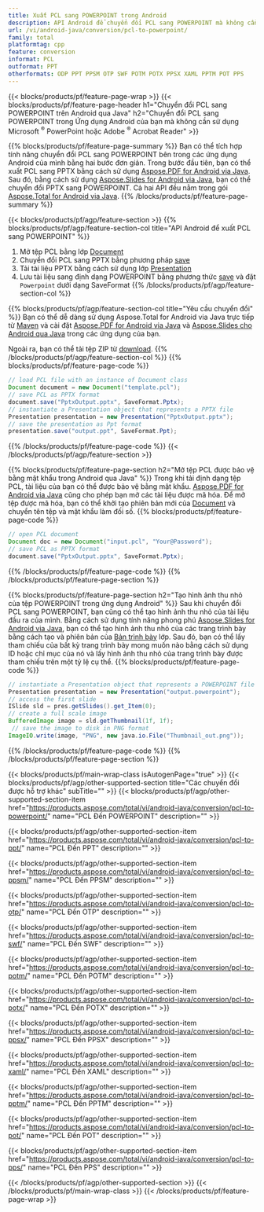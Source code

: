 ```yaml
---
title: Xuất PCL sang POWERPOINT trong Android
description: API Android để chuyển đổi PCL sang POWERPOINT mà không cần sử dụng Microsoft Word
url: /vi/android-java/conversion/pcl-to-powerpoint/
family: total
platformtag: cpp
feature: conversion
informat: PCL
outformat: PPT
otherformats: ODP PPT PPSM OTP SWF POTM POTX PPSX XAML PPTM POT PPS
---
```

{{< blocks/products/pf/feature-page-wrap >}}
{{< blocks/products/pf/feature-page-header h1="Chuyển đổi PCL sang POWERPOINT trên Android qua Java" h2="Chuyển đổi PCL sang POWERPOINT trong Ứng dụng Android của bạn mà không cần sử dụng Microsoft <sup>&reg;</sup> PowerPoint hoặc Adobe <sup>&reg;</sup> Acrobat Reader" >}}

{{% blocks/products/pf/feature-page-summary %}}
Bạn có thể tích hợp tính năng chuyển đổi PCL sang POWERPOINT bên trong các ứng dụng Android của mình bằng hai bước đơn giản. Trong bước đầu tiên, bạn có thể xuất PCL sang PPTX bằng cách sử dụng [Aspose.PDF for Android via Java](https://products.aspose.com/pdf/android-java/). Sau đó, bằng cách sử dụng [Aspose.Slides for Android via Java](https://products.aspose.com/slides/android-java/), bạn có thể chuyển đổi PPTX sang POWERPOINT. Cả hai API đều nằm trong gói [Aspose.Total for Android via Java](https://products.aspose.com/total/android-java/). 
{{% /blocks/products/pf/feature-page-summary  %}}

{{< blocks/products/pf/agp/feature-section >}}
{{% blocks/products/pf/agp/feature-section-col title="API Android để xuất PCL sang POWERPOINT" %}}
1. Mở tệp PCL bằng lớp [Document](https://reference.aspose.com/pdf/java/com.aspose.pdf/Document)
2. Chuyển đổi PCL sang PPTX bằng phương pháp [save](https://reference.aspose.com/pdf/java/com.aspose.pdf/Document#save-java.lang.String-int-)
3. Tải tài liệu PPTX bằng cách sử dụng lớp [Presentation](https://reference.aspose.com/slides/java/com.aspose.slides/Presentation)
4. Lưu tài liệu sang định dạng POWERPOINT bằng phương thức [save](https://reference.aspose.com/slides/java/com.aspose.slides/Presentation#save-java.lang.String-int-) và đặt ` Powerpoint` dưới dạng SaveFormat
{{% /blocks/products/pf/agp/feature-section-col %}}

{{% blocks/products/pf/agp/feature-section-col title="Yêu cầu chuyển đổi" %}}
Bạn có thể dễ dàng sử dụng Aspose.Total for Android via Java trực tiếp từ [Maven](https://repository.aspose.com/webapp/#/artifacts/browse/tree/General/repo/com/aspose/aspose-total) và cài đặt [Aspose.PDF for Android via Java](https://docs.aspose.com/pdf/androidjava/installation/) và [Aspose.Slides cho Android qua Java](https://docs.aspose.com/slides/androidjava/install-aspose-slides-for-android-via-java/) trong các ứng dụng của bạn.

Ngoài ra, bạn có thể tải tệp ZIP từ [download](https://downloads.aspose.com/total/androidjava).
{{% /blocks/products/pf/agp/feature-section-col %}}
{{% blocks/products/pf/feature-page-code %}}

```java
// load PCL file with an instance of Document class
Document document = new Document("template.pcl");
// save PCL as PPTX format 
document.save("PptxOutput.pptx", SaveFormat.Pptx); 
// instantiate a Presentation object that represents a PPTX file
Presentation presentation = new Presentation("PptxOutput.pptx");
// save the presentation as Ppt format
presentation.save("output.ppt", SaveFormat.Ppt);   
```

{{% /blocks/products/pf/feature-page-code %}}
{{< /blocks/products/pf/agp/feature-section >}}

{{% blocks/products/pf/feature-page-section  h2="Mở tệp PCL được bảo vệ bằng mật khẩu trong Android qua Java" %}}
Trong khi tải định dạng tệp PCL, tài liệu của bạn có thể được bảo vệ bằng mật khẩu. [Aspose.PDF for Android via Java](https://products.aspose.com/pdf/android-java/) cũng cho phép bạn mở các tài liệu được mã hóa. Để mở tệp được mã hóa, bạn có thể khởi tạo phiên bản mới của [Document](https://reference.aspose.com/pdf/java/com.aspose.pdf/Document#Document-java.lang.String-java.lang.String-) và chuyển tên tệp và mật khẩu làm đối số.
{{% blocks/products/pf/feature-page-code %}}

```java
// open PCL document
Document doc = new Document("input.pcl", "Your@Password");
// save PCL as PPTX format 
document.save("PptxOutput.pptx", SaveFormat.Pptx); 

```
{{% /blocks/products/pf/feature-page-code  %}}
{{% /blocks/products/pf/feature-page-section %}}

{{% blocks/products/pf/feature-page-section  h2="Tạo hình ảnh thu nhỏ của tệp POWERPOINT trong ứng dụng Android" %}}
Sau khi chuyển đổi PCL sang POWERPOINT, bạn cũng có thể tạo hình ảnh thu nhỏ của tài liệu đầu ra của mình. Bằng cách sử dụng tính năng phong phú [Aspose.Slides for Android via Java](https://products.aspose.com/slides/android-java/), bạn có thể tạo hình ảnh thu nhỏ của các trang trình bày bằng cách tạo và phiên bản của [Bản trình bày]( https://reference.aspose.com/slides/java/com.aspose.slides/Presentation) lớp. Sau đó, bạn có thể lấy tham chiếu của bất kỳ trang trình bày mong muốn nào bằng cách sử dụng ID hoặc chỉ mục của nó và lấy hình ảnh thu nhỏ của trang trình bày được tham chiếu trên một tỷ lệ cụ thể.
{{% blocks/products/pf/feature-page-code %}}

```java
// instantiate a Presentation object that represents a POWERPOINT file
Presentation presentation = new Presentation("output.powerpoint");
// access the first slide
ISlide sld = pres.getSlides().get_Item(0);
// create a full scale image
BufferedImage image = sld.getThumbnail(1f, 1f);
 // save the image to disk in PNG format
ImageIO.write(image, "PNG", new java.io.File("Thumbnail_out.png"));
```
{{% /blocks/products/pf/feature-page-code  %}}
{{% /blocks/products/pf/feature-page-section %}}

{{< blocks/products/pf/main-wrap-class isAutogenPage="true" >}}
{{< blocks/products/pf/agp/other-supported-section title="Các chuyển đổi được hỗ trợ khác" subTitle="" >}}
{{< blocks/products/pf/agp/other-supported-section-item href="https://products.aspose.com/total/vi/android-java/conversion/pcl-to-powerpoint/" name="PCL Đến POWERPOINT" description="" >}}

{{< blocks/products/pf/agp/other-supported-section-item href="https://products.aspose.com/total/vi/android-java/conversion/pcl-to-ppt/" name="PCL Đến PPT" description="" >}}

{{< blocks/products/pf/agp/other-supported-section-item href="https://products.aspose.com/total/vi/android-java/conversion/pcl-to-ppsm/" name="PCL Đến PPSM" description="" >}}

{{< blocks/products/pf/agp/other-supported-section-item href="https://products.aspose.com/total/vi/android-java/conversion/pcl-to-otp/" name="PCL Đến OTP" description="" >}}

{{< blocks/products/pf/agp/other-supported-section-item href="https://products.aspose.com/total/vi/android-java/conversion/pcl-to-swf/" name="PCL Đến SWF" description="" >}}

{{< blocks/products/pf/agp/other-supported-section-item href="https://products.aspose.com/total/vi/android-java/conversion/pcl-to-potm/" name="PCL Đến POTM" description="" >}}

{{< blocks/products/pf/agp/other-supported-section-item href="https://products.aspose.com/total/vi/android-java/conversion/pcl-to-potx/" name="PCL Đến POTX" description="" >}}

{{< blocks/products/pf/agp/other-supported-section-item href="https://products.aspose.com/total/vi/android-java/conversion/pcl-to-ppsx/" name="PCL Đến PPSX" description="" >}}

{{< blocks/products/pf/agp/other-supported-section-item href="https://products.aspose.com/total/vi/android-java/conversion/pcl-to-xaml/" name="PCL Đến XAML" description="" >}}

{{< blocks/products/pf/agp/other-supported-section-item href="https://products.aspose.com/total/vi/android-java/conversion/pcl-to-pptm/" name="PCL Đến PPTM" description="" >}}

{{< blocks/products/pf/agp/other-supported-section-item href="https://products.aspose.com/total/vi/android-java/conversion/pcl-to-pot/" name="PCL Đến POT" description="" >}}

{{< blocks/products/pf/agp/other-supported-section-item href="https://products.aspose.com/total/vi/android-java/conversion/pcl-to-pps/" name="PCL Đến PPS" description="" >}}


{{< /blocks/products/pf/agp/other-supported-section >}}
{{< /blocks/products/pf/main-wrap-class >}}
{{< /blocks/products/pf/feature-page-wrap >}}